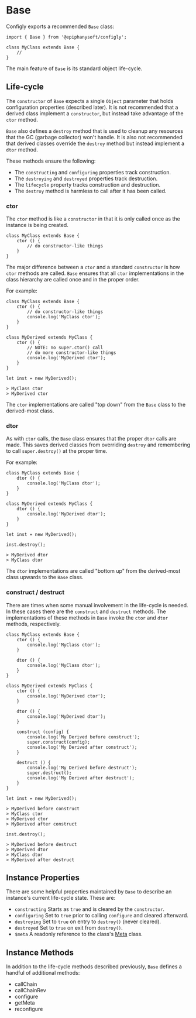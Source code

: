# Base

Configly exports a recommended `Base` class:

    import { Base } from '@epiphanysoft/configly';
    
    class MyClass extends Base {
        //
    }

The main feature of `Base` is its standard object life-cycle. 

## Life-cycle

The `constructor` of `Base` expects a single `Object` parameter that holds configuration
properties (described later). It is not recommended that a derived class implement a
`constructor`, but instead take advantage of the `ctor` method.

`Base` also defines a `destroy` method that is used to cleanup any resources that the GC
(garbage collector) won't handle. It is also not recommended that derived classes override
the `destroy` method but instead implement a `dtor` method.

These methods ensure the following:

 - The `constructing` and `configuring` properties track construction.
 - The `destroying` and `destroyed` properties track destruction.
 - The `lifecycle` property tracks construction and destruction.
 - The `destroy` method is harmless to call after it has been called.

### ctor

The `ctor` method is like a `constructor` in that it is only called once as the instance
is being created.

    class MyClass extends Base {
        ctor () {
            // do constructor-like things
        }
    }

The major difference between a `ctor` and a standard `constructor` is how `ctor` methods
are called. `Base` ensures that all `ctor` implementations in the class hierarchy are
called once and in the proper order.

For example:

    class MyClass extends Base {
        ctor () {
            // do constructor-like things
            console.log('MyClass ctor');
        }
    }

    class MyDerived extends MyClass {
        ctor () {
            // NOTE: no super.ctor() call
            // do more constructor-like things
            console.log('MyDerived ctor');
        }
    }
    
    let inst = new MyDerived();
    
    > MyClass ctor
    > MyDerived ctor

The `ctor` implementations are called "top down" from the `Base` class to the derived-most
class.

### dtor

As with `ctor` calls, the `Base` class ensures that the proper `dtor` calls are made. This
saves derived classes from overriding `destroy` and remembering to call `super.destroy()`
at the proper time.

For example:

    class MyClass extends Base {
        dtor () {
            console.log('MyClass dtor');
        }
    }

    class MyDerived extends MyClass {
        dtor () {
            console.log('MyDerived dtor');
        }
    }
    
    let inst = new MyDerived();
    
    inst.destroy();
    
    > MyDerived dtor
    > MyClass dtor

The `dtor` implementations are called "bottom up" from the derived-most class upwards to
the `Base` class.

### construct / destruct

There are times when some manual involvement in the life-cycle is needed. In these cases
there are the `construct` and `destruct` methods. The implementations of these methods in
`Base` invoke the `ctor` and `dtor` methods, respectively.

    class MyClass extends Base {
        ctor () {
            console.log('MyClass ctor');
        }

        dtor () {
            console.log('MyClass dtor');
        }
    }

    class MyDerived extends MyClass {
        ctor () {
            console.log('MyDerived ctor');
        }
        
        dtor () {
            console.log('MyDerived dtor');
        }
        
        construct (config) {
            console.log('My Derived before construct');
            super.construct(config);
            console.log('My Derived after construct');
        }
        
        destruct () {
            console.log('My Derived before destruct');
            super.destruct();
            console.log('My Derived after destruct');
        }
    }
    
    let inst = new MyDerived();
    
    > MyDerived before construct    
    > MyClass ctor
    > MyDerived ctor
    > MyDerived after construct    

    inst.destroy();

    > MyDerived before destruct    
    > MyDerived dtor
    > MyClass dtor
    > MyDerived after destruct    

## Instance Properties

There are some helpful properties maintained by `Base` to describe an instance's current
life-cycle state. These are:

 - `constructing` Starts as `true` and is cleared by the `constructor`.
 - `configuring` Set to `true` prior to calling `configure` and cleared afterward.
 - `destroying` Set to `true` on entry to `destroy()` (never cleared).
 - `destroyed` Set to `true` on exit from `destroy()`.
 - `$meta` A readonly reference to the class's [Meta](./Meta.md) class.

## Instance Methods

In addition to the life-cycle methods described previously, `Base` defines a handful of
additional methods:

 - callChain
 - callChainRev
 - configure
 - getMeta
 - reconfigure
